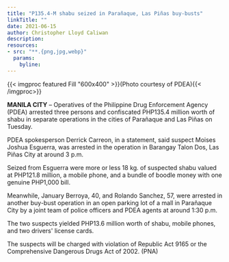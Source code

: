 ```yaml
---
title: "P135.4-M shabu seized in Parañaque, Las Piñas buy-busts"
linkTitle: ""
date: 2021-06-15
author: Christopher Lloyd Caliwan
description:
resources:
- src: "**.{png,jpg,webp}"
  params:
    byline: 
---
```

{{< imgproc featured Fill "600x400" >}}(Photo courtesy of PDEA){{< /imgproc>}}

**MANILA CITY** –   Operatives of the Philippine Drug Enforcement Agency (PDEA) arrested three persons and confiscated PHP135.4 million worth of shabu in separate operations in the cities of Parañaque and Las Piñas on Tuesday.

PDEA spokesperson Derrick Carreon, in a statement, said suspect Moises Joshua Esguerra, was arrested in the operation in Barangay Talon Dos, Las Piñas City at around 3 p.m.

Seized from Esguerra were more or less 18 kg. of suspected shabu valued at PHP121.8 million, a mobile phone, and a bundle of boodle money with one genuine PHP1,000 bill.

Meanwhile, January Berroya, 40, and Rolando Sanchez, 57, were arrested in another buy-bust operation in an open parking lot of a mall in Parañaque City by a joint team of police officers and PDEA agents at around 1:30 p.m.

The two suspects yielded PHP13.6 million worth of shabu, mobile phones, and two drivers' license cards.

The suspects will be charged with violation of Republic Act 9165 or the Comprehensive Dangerous Drugs Act of 2002. (PNA)